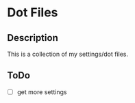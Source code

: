 # Dot Files

## Description

This is a collection of my settings/dot files.

## ToDo

- [ ] get more settings
